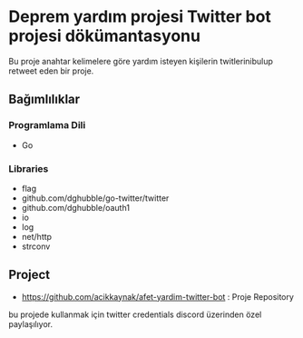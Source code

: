 # Deprem yardım projesi Twitter bot projesi dökümantasyonu

Bu proje anahtar kelimelere göre yardım isteyen kişilerin twitlerinibulup retweet eden bir proje.

## Bağımlılıklar

### Programlama Dili

 - Go

### Libraries

 - flag
 - github.com/dghubble/go-twitter/twitter
 - github.com/dghubble/oauth1
 - io
 - log
 - net/http
 - strconv 

## Project

 - https://github.com/acikkaynak/afet-yardim-twitter-bot : Proje Repository

bu projede kullanmak için twitter credentials discord üzerinden özel paylaşılıyor.


